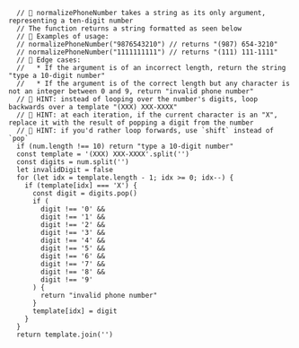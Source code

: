       // 🧠 normalizePhoneNumber takes a string as its only argument, representing a ten-digit number
      // The function returns a string formatted as seen below
      // 🧠 Examples of usage:
      // normalizePhoneNumber("9876543210") // returns "(987) 654-3210"
      // normalizePhoneNumber("1111111111") // returns "(111) 111-1111"
      // 🧠 Edge cases:
      //   * If the argument is of an incorrect length, return the string "type a 10-digit number"
      //   * If the argument is of the correct length but any character is not an integer between 0 and 9, return "invalid phone number"
      // 🌟 HINT: instead of looping over the number's digits, loop backwards over a template "(XXX) XXX-XXXX"
      // 🌟 HINT: at each iteration, if the current character is an "X", replace it with the result of popping a digit from the number
      // 🌟 HINT: if you'd rather loop forwards, use `shift` instead of `pop`
      if (num.length !== 10) return "type a 10-digit number"
      const template = '(XXX) XXX-XXXX'.split('')
      const digits = num.split('')
      let invalidDigit = false
      for (let idx = template.length - 1; idx >= 0; idx--) {
        if (template[idx] === 'X') {
          const digit = digits.pop()
          if (
            digit !== '0' &&
            digit !== '1' &&
            digit !== '2' &&
            digit !== '3' &&
            digit !== '4' &&
            digit !== '5' &&
            digit !== '6' &&
            digit !== '7' &&
            digit !== '8' &&
            digit !== '9'
          ) {
            return "invalid phone number"
          }
          template[idx] = digit
        }
      }
      return template.join('')